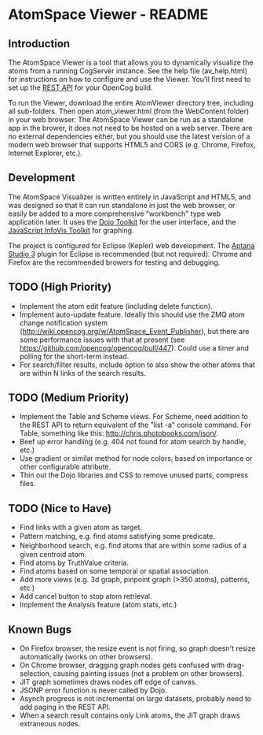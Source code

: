 AtomSpace Viewer - README
=========================

Introduction
------------
The AtomSpace Viewer is a tool that allows you to dynamically visualize the atoms from a running CogServer instance. See the help file (av_help.html) for instructions on how to configure and use the Viewer. You'll first need to set up the [REST API](http://wiki.opencog.org/w/Web_interface) for your OpenCog build.

To run the Viewer, download the entire AtomViewer directory tree, including all sub-folders. Then open atom_viewer.html (from the WebContent folder) in your web browser. The AtomSpace Viewer can be run as a standalone app in the brower, it does not need to be hosted on a web server. There are no external dependencies either, but you should use the latest version of a modern web browser that supports HTML5 and CORS (e.g. Chrome, Firefox, Internet Explorer, etc.).

Development
-----------
The AtomSpace Visualizer is written entirely in JavaScript and HTML5, and was designed so that it can run standalone in just the web browser, or easily be added to a more comprehensive "workbench" type web application later. It uses the [Dojo Toolkit](http://dojotoolkit.org/) for the user interface, and the [JavaScript InfoVis Toolkit](http://philogb.github.io/jit/index.html) for graphing.

The project is configured for Eclipse (Kepler) web development. The [Aptana Studio 3](http://www.aptana.com/) plugin for Eclipse is recommended (but not required). Chrome and Firefox are the recommended browers for testing and debugging.

TODO (High Priority)
--------------------
* Implement the atom edit feature (including delete function).
* Implement auto-update feature. Ideally this should use the ZMQ atom change notification system (http://wiki.opencog.org/w/AtomSpace_Event_Publisher), but there are some performance issues with that at present (see https://github.com/opencog/opencog/pull/447). Could use a timer and polling for the short-term instead.
* For search/filter results, include option to also show the other atoms that are within N links of the search results.

TODO (Medium Priority)
----------------------
* Implement the Table and Scheme views. For Scheme, need addition to the REST API to return equivalent of the "list -a" console command. For Table, something like this: http://chris.photobooks.com/json/.  
* Beef up error handling (e.g. 404 not found for atom search by handle, etc.)
* Use gradient or similar method for node colors, based on importance or other configurable attribute.
* Thin out the Dojo libraries and CSS to remove unused parts, compress files.

TODO (Nice to Have)
-------------------
* Find links with a given atom as target.
* Pattern matching, e.g. ﬁnd atoms satisfying some predicate.
* Neighborhood search, e.g. ﬁnd atoms that are within some radius of a given centroid atom.
* Find atoms by TruthValue criteria.
* Find atoms based on some temporal or spatial association.
* Add more views (e.g. 3d graph, pinpoint graph (>350 atoms), patterns, etc.)
* Add cancel button to stop atom retrieval.
* Implement the Analysis feature (atom stats, etc.)

Known Bugs
----------
* On Firefox browser, the resize event is not firing, so graph doesn't resize automatically (works on other browsers).
* On Chrome browser, dragging graph nodes gets confused with drag-selection, causing painting issues (not a problem on other browsers).
* JIT graph sometimes draws nodes off edge of canvas.
* JSONP error function is never called by Dojo.
* Asynch progress is not incremental on large datasets, probably need to add paging in the REST API.
* When a search result contains only Link atoms, the JIT graph draws extraneous nodes.
 
